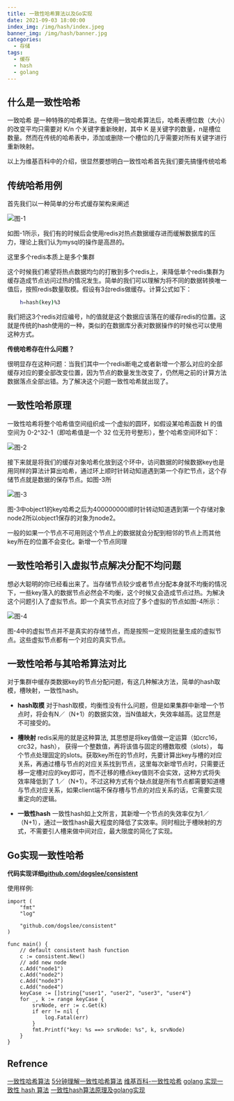 ```yaml
---
title: 一致性哈希算法以及Go实现
date: 2021-09-03 18:00:00
index_img: /img/hash/index.jpeg
banner_img: /img/hash/banner.jpg
categories:
  - 存储
tags:
  - 缓存
  - hash
  - golang
---
```


## 什么是一致性哈希

一致哈希 是一种特殊的哈希算法。在使用一致哈希算法后，哈希表槽位数（大小）的改变平均只需要对 K/n 个关键字重新映射，其中 K 是关键字的数量，n是槽位数量。然而在传统的哈希表中，添加或删除一个槽位的几乎需要对所有关键字进行重新映射。

以上为维基百科中的介绍，很显然要想明白一致性哈希首先我们要先搞懂传统哈希

## 传统哈希用例

首先我们以一种简单的分布式缓存架构来阐述

![图-1](/img/hash/redis-hash-cache.jpg)

如图-1所示，我们有的时候后会使用redis对热点数据缓存进而缓解数据库的压力，理论上我们认为mysql的操作是高昂的。

<p class="note note-success">这里多个redis本质上是多个集群</p>

这个时候我们希望将热点数据均匀的打散到多个redis上，来降低单个redis集群为缓存造成节点访问过热的情况发生。简单的我们可以理解为将不同的数据转换唯一值后，按照redis数量取模。假设有3台redis做缓存。计算公式如下：

```bash
    h=hash(key)%3
```

我们把这3个redis对应编号，h的值就是这个数据应该落在的缓存redis的位置。这就是传统的hash使用的一种，类似的在数据库分表对数据操作的时候也可以使用这种方式。

**传统哈希存在什么问题？**

很明显存在这种问题：当我们其中一个redis断电之或者新增一个那么对应的全部缓存对应的要全部改变位置，因为节点的数量发生改变了，仍然用之前的计算方法数据落点全部出错。为了解决这个问题一致性哈希就出现了。

## 一致性哈希原理

一致性哈希将整个哈希值空间组织成一个虚拟的圆环，如假设某哈希函数 H 的值空间为 0-2^32-1（即哈希值是一个 32 位无符号整形），整个哈希空间环如下：

![图-2](/img/hash/cricle-hash-1.jpg)

接下来就是将我们的缓存对象哈希化放到这个环中，访问数据的时候数据key也是用同样的算法计算出哈希，通过环上顺时针转动知道遇到第一个存贮节点，这个存储节点就是数据的保存节点。如图-3所

![图-3](/img/hash/cricle-hash-2.png)

图-3中object1的key哈希之后为400000000顺时针转动知道遇到第一个存储对象node2所以object1保存的对象为node2。

<p class="note note-primary">一般的如果一个节点不可用则这个节点上的数据就会分配到相邻的节点上而其他key所在的位置不会变化。新增一个节点同理</p>

## 一致性哈希引入虚拟节点解决分配不均问题

想必大聪明的你已经看出来了。当存储节点较少或者节点分配本身就不均衡的情况下，一些key落入的数据节点必然会不均衡，这个时候又会造成节点过热。为解决这个问题引入了虚拟节点。即一个真实节点对应了多个虚拟的节点如图-4所示：

![图-4](/img/hash/cricle-hash-3.png)

图-4中的虚拟节点并不是真实的存储节点，而是按照一定规则批量生成的虚拟节点。这些虚拟节点都有一个对应的真实节点。

## 一致性哈希与其哈希算法对比

对于集群中缓存类数据key的节点分配问题，有这几种解决方法，简单的hash取模，槽映射，一致性hash。

- **hash取模**
对于hash取模，均衡性没有什么问题，但是如果集群中新增一个节点时，将会有N／（N+1）的数据实效，当N值越大，失效率越高。这显然是不可接受的。

- **槽映射**
redis采用的就是这种算法, 其思想是将key值做一定运算（如crc16， crc32，hash）， 获得一个整数值，再将该值与固定的槽数取模（slots）， 每个节点处理固定的slots。获取key所在的节点时，先要计算出key与槽的对应关系，再通过槽与节点的对应关系找到节点，这里每次新增节点时，只需要迁移一定槽对应的key即可，而不迁移的槽点key值则不会实效，这种方式将失效率降低到了 1／（N+1）。不过这种方式有个缺点就是所有节点都需要知道槽与节点对应关系，如果client端不保存槽与节点的对应关系的话，它需要实现重定向的逻辑。

- **一致性hash**
一致性hash如上文所言，其新增一个节点的失效率仅为1／（N+1），通过一致性hash最大程度的降低了实效率。同时相比于槽映射的方式，不需要引人槽来做中间对应，最大限度的简化了实现。

## Go实现一致性哈希

**代码实现详细[github.com/dogslee/consistent](https://github.com/dogslee/consistent)**

使用样例:

```golang
import (
	"fmt"
	"log"

	"github.com/dogslee/consistent"
)

func main() {
	// default consistent hash function
	c := consistent.New()
	// add new node
	c.Add("node1")
	c.Add("node2")
	c.Add("node3")
	c.Add("node4")
	keyCase := []string{"user1", "user2", "user3", "user4"}
	for _, k := range keyCase {
		srvNode, err := c.Get(k)
		if err != nil {
			log.Fatal(err)
		}
		fmt.Printf("key: %s ==> srvNode: %s", k, srvNode)
	}
}
```

## Refrence

[一致性哈希算法](https://wizardforcel.gitbooks.io/the-art-of-programming-by-july/content/a.3.html)
[5分钟理解一致性哈希算法](https://juejin.cn/post/6844903750860013576)
[维基百科-一致性哈希](https://zh.wikipedia.org/wiki/%E4%B8%80%E8%87%B4%E5%93%88%E5%B8%8C)
[golang 实现一致性 hash 算法](https://xie.infoq.cn/article/78043810ecc807d1896c6f3f2)
[一致性hash算法原理及golang实现](https://segmentfault.com/a/1190000013533592)

